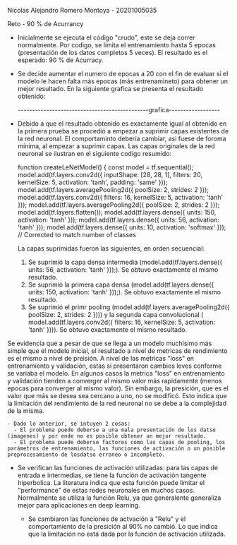 Nicolas Alejandro Romero Montoya - 20201005035

Reto - 90 % de Acurrancy

- Inicialmente se ejecuta el código "crudo", este se deja correr normalmente. Por codigo, se limita el entrenamiento hasta 5 epocas (presentación de los datos completos 5 veces). El resultado es el esperado: 90 % de Acurracy.

- Se decide aumentar el numero de epocas a 20 con el fin de evaluar si el modelo le hacen falta más epocas (más entrenamineto) para obtener un mejor resultado. En la siguiente grafica se presenta el resultado obtenido:

  ----------------------------------------------grafica------------------
  
- Debido a que el resultado obtenido es exactamente igual al obtenido en la primera prueba se procedió a empezar a suprimir capas existentes de la red neuronal. El comportaminto debería cambiar, asi fuese de foroma mínima, al empezar a suprimir capas. Las capas originales de la red neuronal se ilustran en el siguiente codigo resumido:

    function createLeNetModel() {
      const model = tf.sequential();
      model.add(tf.layers.conv2d({ inputShape: [28, 28, 1], filters: 20, kernelSize: 5, activation: 'tanh', padding: 'same' }));
      model.add(tf.layers.averagePooling2d({ poolSize: 2, strides: 2 }));
      model.add(tf.layers.conv2d({ filters: 16, kernelSize: 5, activation: 'tanh' }));
      model.add(tf.layers.averagePooling2d({ poolSize: 2, strides: 2 }));
      model.add(tf.layers.flatten());
      model.add(tf.layers.dense({ units: 150, activation: 'tanh' }));
      model.add(tf.layers.dense({ units: 56, activation: 'tanh' }));
      model.add(tf.layers.dense({ units: 10, activation: 'softmax' })); // Corrected to match number of classes
  
  La capas suprimidas fueron las siguientes, en orden secuencial:

  1. Se suprimió la capa densa intermedia (model.add(tf.layers.dense({ units: 56, activation: 'tanh' }));). Se obtuvo exactamente el mismo resultado.
  2. Se suprimió la primera capa densa (model.add(tf.layers.dense({ units: 150, activation: 'tanh' }));). Se obtuvo exactamente el mismo resultado.
  3. Se suprimió el primr pooling (model.add(tf.layers.averagePooling2d({ poolSize: 2, strides: 2 }))) y la segunda capa convolucional ( model.add(tf.layers.conv2d({ filters: 16, kernelSize: 5, activation: 'tanh' }))). Se obtuvo exactamente el mismo resultado.
 
Se evidencia que a pesar de que se llega a un modelo muchísimo más simple que el modelo inicial, el resultado a nivel de metricas de rendimiento es el mismo a nivel de preisión. A nivel de las metricas "loss" en entrenamiento y validación, estas si presentaron cambios leves conforme se variaba el modelo. En algunos casos la metrica "loss" en entrenamiento y validación tienden a converger al mismo valor más rapidamente (menos epocas para converger al mismo valor). Sin embargo, la presición, que es el valor que más se desea sea cercano a uno, no se modificó. Esto indica que la limitación del rendimiento de la red neuronal no se debe a la complejidad de la misma. 

    - Dado lo anterior, se intuyen 2 cosas:
      - El problema puede deberse a una mala presentación de los datso (imagenes) y por ende no es posible obtener un mejor resultado.
      - El problema puede deberse factores como las capas de pooling, los parámetros de entrenamiento, las funciones de activación o un posible preprocesamiento de losdatso erroneo o incompleto.

- Se verifican las funciones de activación utilizadas: para las capas de entrada e intermedias, se tiene la función de activación tangente hiperbolica. La literatura indica que esta función puede limitar el "performance" de estas redes neuronales en muchos casos. Normalmente se utiliza la función Relu, ya que generalente generaliza mejor para aplicaciones en deep learning.

  - Se cambiaron las funciones de actvación a "Relu" y el comportamiento de la presición al 90% no cambió. Lo que indica que la limitación no está dada por la función de activación utilizada.
